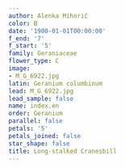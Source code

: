 ```yaml
---
author: Alenka Mihorič
color: B
date: '1900-01-01T00:00:00'
f_end: '7'
f_start: '5'
family: Geraniaceae
flower_type: C
image:
- M_G_6922.jpg
latin: Geranium columbinum
lead: M_G_6922.jpg
lead_sample: false
name: index.en
order: Geranium
parallel: false
petals: '5'
petals_joined: false
star_shape: false
title: Long-stalked Cranesbill
---
```

